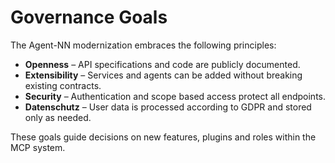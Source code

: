 # Governance Goals

The Agent-NN modernization embraces the following principles:

- **Openness** – API specifications and code are publicly documented.
- **Extensibility** – Services and agents can be added without breaking existing contracts.
- **Security** – Authentication and scope based access protect all endpoints.
- **Datenschutz** – User data is processed according to GDPR and stored only as needed.

These goals guide decisions on new features, plugins and roles within the MCP system.
